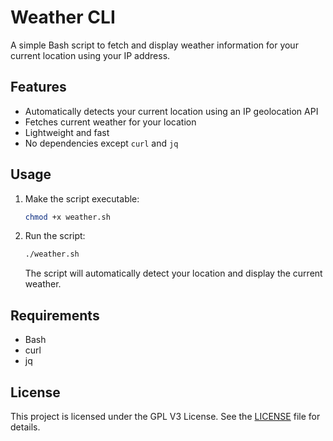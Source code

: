 # Weather CLI

A simple Bash script to fetch and display weather information for your current location using your IP address.

## Features
- Automatically detects your current location using an IP geolocation API
- Fetches current weather for your location
- Lightweight and fast
- No dependencies except `curl` and `jq`

## Usage

1. Make the script executable:
   ```bash
   chmod +x weather.sh
   ```
2. Run the script:
   ```bash
   ./weather.sh
   ```
   The script will automatically detect your location and display the current weather.

## Requirements
- Bash
- curl
- jq

## License
This project is licensed under the GPL V3 License. See the [LICENSE](LICENSE) file for details.
